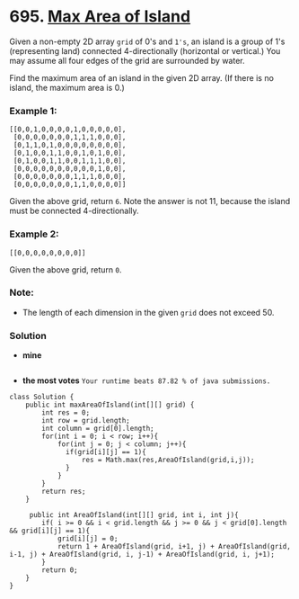 # 695. [Max Area of Island](https://leetcode.com/problems/max-area-of-island/description/)

Given a non-empty 2D array `grid` of 0's and `1's`, an island is a group of 1's (representing land) connected 4-directionally (horizontal or vertical.) You may assume all four edges of the grid are surrounded by water.

Find the maximum area of an island in the given 2D array. (If there is no island, the maximum area is 0.)

### Example 1:
    [[0,0,1,0,0,0,0,1,0,0,0,0,0],
     [0,0,0,0,0,0,0,1,1,1,0,0,0],
     [0,1,1,0,1,0,0,0,0,0,0,0,0],
     [0,1,0,0,1,1,0,0,1,0,1,0,0],
     [0,1,0,0,1,1,0,0,1,1,1,0,0],
     [0,0,0,0,0,0,0,0,0,0,1,0,0],
     [0,0,0,0,0,0,0,1,1,1,0,0,0],
     [0,0,0,0,0,0,0,1,1,0,0,0,0]]
Given the above grid, return `6`. Note the answer is not 11, because the island must be connected 4-directionally.

### Example 2:
    [[0,0,0,0,0,0,0,0]]
Given the above grid, return `0`.
    
### Note: 
* The length of each dimension in the given `grid` does not exceed 50.

### Solution

* **mine**
```

```


* **the most votes**  `Your runtime beats 87.82 % of java submissions.`
```
class Solution {
    public int maxAreaOfIsland(int[][] grid) {
        int res = 0;
        int row = grid.length;
        int column = grid[0].length;
        for(int i = 0; i < row; i++){
            for(int j = 0; j < column; j++){
              if(grid[i][j] == 1){
                  res = Math.max(res,AreaOfIsland(grid,i,j));
              }  
            }
        }
        return res;
    }
    
     public int AreaOfIsland(int[][] grid, int i, int j){
        if( i >= 0 && i < grid.length && j >= 0 && j < grid[0].length && grid[i][j] == 1){
            grid[i][j] = 0;
            return 1 + AreaOfIsland(grid, i+1, j) + AreaOfIsland(grid, i-1, j) + AreaOfIsland(grid, i, j-1) + AreaOfIsland(grid, i, j+1);
        }
        return 0;
    }
}
```
